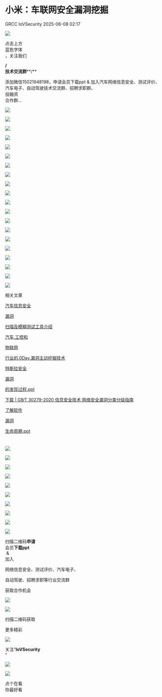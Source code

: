 #  小米：车联网安全漏洞挖掘  
GRCC  IoVSecurity   2025-06-08 02:17  
  
![](https://mmbiz.qpic.cn/mmbiz_gif/CQb4KERYG3QA0ezCCjgRONQvXCf3wka7je04trwIyMqsDUWBubpwfiahXImiaoia7NnueGomOO28vicSZ5wEFFTa1Q/640?wx_fmt=gif "")  
  
点击上方  
蓝色字体  
，关注我们  
  
**/**  
**技术交流群****/**  
  
添加微信15021948198，申请会员下载ppt & 加入汽车网络信息安全、测试评价、汽车电子、自动驾驶技术交流群、招聘求职群、  
投融资  
合作群...  
  
![](https://mmbiz.qpic.cn/mmbiz_png/uTSIm9RGwm2xbPkyeZsAXKmOuYI5h6ic89hD1qtl5kbdzRib8UThLYXfbFZMrazvw3WSgLSibf3FnBMK6yqqzyncg/640?wx_fmt=png "")  
  
![](https://mmbiz.qpic.cn/mmbiz_png/uTSIm9RGwm2xbPkyeZsAXKmOuYI5h6ic8hOcbzjAqq3PiaF8mkIiabMJMyM1UXfxibfibLrqK567V7470hI56wZdSAw/640?wx_fmt=png "")  
  
![](https://mmbiz.qpic.cn/mmbiz_png/uTSIm9RGwm2xbPkyeZsAXKmOuYI5h6ic8zicw9mbeIOn4Eya1mWw3bgSmUoStfRfGXc6kQGaLHWlkP2N9jjwaUOw/640?wx_fmt=png "")  
  
![](https://mmbiz.qpic.cn/mmbiz_png/uTSIm9RGwm2xbPkyeZsAXKmOuYI5h6ic8AghgkfKDWXTobsfcy8TXKrNxjQRFUPZEmTibMTicicLAalF9zWJLklC1w/640?wx_fmt=png "")  
  
![](https://mmbiz.qpic.cn/mmbiz_png/uTSIm9RGwm2xbPkyeZsAXKmOuYI5h6ic8N5eDoY8BY6BrSrvnyibib6hXZp3DwEW7ibqnhECtPKJ6pB5Zv3WZ8hrCg/640?wx_fmt=png "")  
  
![](https://mmbiz.qpic.cn/mmbiz_png/uTSIm9RGwm2xbPkyeZsAXKmOuYI5h6ic8YQYNx0F5n3NsgibibExticL6UAgjxGFEK4mWfV755ribjyVg5mia8le6xicg/640?wx_fmt=png "")  
  
![](https://mmbiz.qpic.cn/mmbiz_png/uTSIm9RGwm2xbPkyeZsAXKmOuYI5h6ic8I2jb4EFGKD8icBtuf7W09CpMFWicCQSXHtWYvk6Vd2q3kAU2eeKm6aTA/640?wx_fmt=png "")  
  
![](https://mmbiz.qpic.cn/mmbiz_png/uTSIm9RGwm2xbPkyeZsAXKmOuYI5h6ic8rUA7k4XOticdlLia1D0LYGPXxMwAjDuz0zvLfmDMAUIgckM9d8N1jq0A/640?wx_fmt=png "")  
  
![](https://mmbiz.qpic.cn/mmbiz_png/uTSIm9RGwm2xbPkyeZsAXKmOuYI5h6ic8iaXBxxclrBTP9WXSjoErW5j0j8S14WKTAEQw36coW7flbyLsEf2oeyg/640?wx_fmt=png "")  
  
![](https://mmbiz.qpic.cn/mmbiz_png/uTSIm9RGwm2xbPkyeZsAXKmOuYI5h6ic8Vl4zeHXXQKnrv2H4ZcsTgnjTLnPnyiaE5Cyw4r7pBu3qCWmVGOWLd0Q/640?wx_fmt=png "")  
  
![](https://mmbiz.qpic.cn/mmbiz_png/uTSIm9RGwm2xbPkyeZsAXKmOuYI5h6ic8z1wP5C4UtXbz7Kq0IzLTcxfGibf6b4eHfeYwRsOele5jIeLOiaOUWIGg/640?wx_fmt=png "")  
  
![](https://mmbiz.qpic.cn/mmbiz_png/uTSIm9RGwm2xbPkyeZsAXKmOuYI5h6ic88SEdmzPkjZckO6X29CXgrNvCDRSjXVF9XAvsA1mFt63ibqBNicGvFDOg/640?wx_fmt=png "")  
  
![](https://mmbiz.qpic.cn/mmbiz_png/uTSIm9RGwm2xbPkyeZsAXKmOuYI5h6ic8P4NkicfDqw1GK88bH0SIaQ7HgsFaCH9Ll7Wvuz68UNMX6CzMwqAGUbA/640?wx_fmt=png "")  
  
![](https://mmbiz.qpic.cn/mmbiz_png/uTSIm9RGwm2xbPkyeZsAXKmOuYI5h6ic8ofUPCgemwQMa1MsHgBFbFcW2uXMcR2LKUkmciay0NHBVM6M4GAjicUmQ/640?wx_fmt=png "")  
  
![](https://mmbiz.qpic.cn/mmbiz_png/uTSIm9RGwm2xbPkyeZsAXKmOuYI5h6ic88picrI4EX3JdXEn3qtwGs0kBHcvwOoZwbxiao7vtJobWhSV9DBUlTIpQ/640?wx_fmt=png "")  
  
![](https://mmbiz.qpic.cn/mmbiz_png/uTSIm9RGwm2xbPkyeZsAXKmOuYI5h6ic8w8L00hp0ASNDvRQ9H4KRw3fSZWomGic2ibVVqgKJaN4hrVnoVvRRPiaKg/640?wx_fmt=png "")  
  
![](https://mmbiz.qpic.cn/mmbiz_png/uTSIm9RGwm2xbPkyeZsAXKmOuYI5h6ic8PGicmZ7wOM9Kv4Dw8xh1DnRYKAKzZaJJ88YonTtAzMeHZDVaIa9h37g/640?wx_fmt=png "")  
  
![](https://mmbiz.qpic.cn/mmbiz_png/uTSIm9RGwm2xbPkyeZsAXKmOuYI5h6ic8TcHBTAicib0KicLGricVwmJo2BvMO4RsNgGKggibVkmfSabUW39FPT0fMLA/640?wx_fmt=png "")  
  
![](https://mmbiz.qpic.cn/mmbiz_png/uTSIm9RGwm2xbPkyeZsAXKmOuYI5h6ic8dbH5MAFm6HV0j3A5ficRUubpgE8pn4dBibKlBFC4bwPFfkP9lYpq2Emg/640?wx_fmt=png "")  
  
![](https://mmbiz.qpic.cn/mmbiz_gif/b96CibCt70iabwjyojLhA03PtxUnkNPREnt2F48ywfXLpDdDAjicOTPI8Q94tVLbJ58tbRs12iaXDKhUOW9gd4NlFA/640?wx_fmt=gif "")  
  
相关文章  
  
  
[汽车信息安全](http://mp.weixin.qq.com/s?__biz=MzU2MDk1Nzg2MQ==&mid=2247516355&idx=1&sn=63a68db754586b7adc670d37bdabce04&chksm=fc02d009cb75591feee889fbf6c84979d9bf298c06914a63697288047688ab4ac1d0fede2205&scene=21#wechat_redirect)  
  
[漏洞](http://mp.weixin.qq.com/s?__biz=MzU2MDk1Nzg2MQ==&mid=2247516355&idx=1&sn=63a68db754586b7adc670d37bdabce04&chksm=fc02d009cb75591feee889fbf6c84979d9bf298c06914a63697288047688ab4ac1d0fede2205&scene=21#wechat_redirect)  
  
[扫描及模糊测试工具介绍](http://mp.weixin.qq.com/s?__biz=MzU2MDk1Nzg2MQ==&mid=2247516355&idx=1&sn=63a68db754586b7adc670d37bdabce04&chksm=fc02d009cb75591feee889fbf6c84979d9bf298c06914a63697288047688ab4ac1d0fede2205&scene=21#wechat_redirect)  
  
  
[汽车.工控和](http://mp.weixin.qq.com/s?__biz=MzU2MDk1Nzg2MQ==&mid=2247530621&idx=1&sn=516976db1ca8d50622177604f463af6f&chksm=fc0228b7cb75a1a17e68b4d5d6c41937e49c13b89bde4968ef68135f793a04d2745c23c257da&scene=21#wechat_redirect)  
  
[物联网](http://mp.weixin.qq.com/s?__biz=MzU2MDk1Nzg2MQ==&mid=2247530621&idx=1&sn=516976db1ca8d50622177604f463af6f&chksm=fc0228b7cb75a1a17e68b4d5d6c41937e49c13b89bde4968ef68135f793a04d2745c23c257da&scene=21#wechat_redirect)  
  
[行业的.0Day.漏洞主动挖掘技术](http://mp.weixin.qq.com/s?__biz=MzU2MDk1Nzg2MQ==&mid=2247530621&idx=1&sn=516976db1ca8d50622177604f463af6f&chksm=fc0228b7cb75a1a17e68b4d5d6c41937e49c13b89bde4968ef68135f793a04d2745c23c257da&scene=21#wechat_redirect)  
  
  
[特斯拉安全](http://mp.weixin.qq.com/s?__biz=MzU2MDk1Nzg2MQ==&mid=2247520966&idx=2&sn=a592929de747858ef1624ed0008d9795&chksm=fc02c20ccb754b1a081b36d1a7303afa16a19e62f3906cc241c4a576fdc234c4981d85b69f68&scene=21#wechat_redirect)  
  
[漏洞](http://mp.weixin.qq.com/s?__biz=MzU2MDk1Nzg2MQ==&mid=2247520966&idx=2&sn=a592929de747858ef1624ed0008d9795&chksm=fc02c20ccb754b1a081b36d1a7303afa16a19e62f3906cc241c4a576fdc234c4981d85b69f68&scene=21#wechat_redirect)  
  
[的发现过程.ppt](http://mp.weixin.qq.com/s?__biz=MzU2MDk1Nzg2MQ==&mid=2247520966&idx=2&sn=a592929de747858ef1624ed0008d9795&chksm=fc02c20ccb754b1a081b36d1a7303afa16a19e62f3906cc241c4a576fdc234c4981d85b69f68&scene=21#wechat_redirect)  
  
  
[下载 | GB∕T 30279-2020 信息安全技术 网络安全漏洞分类分级指南](http://mp.weixin.qq.com/s?__biz=MzU2MDk1Nzg2MQ==&mid=2247509501&idx=1&sn=719c7f2594bd61774b8c4599f9661e4e&chksm=fc02f537cb757c21c57c3033ce73ea798c193b9d56c0edd4e6882bbc3786943354e2f095cf49&scene=21#wechat_redirect)  
  
  
[了解软件](http://mp.weixin.qq.com/s?__biz=MzU2MDk1Nzg2MQ==&mid=2247517645&idx=1&sn=cda59550c8456b8d8cbff7b74bb1a542&chksm=fc02d507cb755c11f6c3530bd1517c4f743b0ea5a51df0304d32dced6c2158b550893fd22341&scene=21#wechat_redirect)  
  
[漏洞](http://mp.weixin.qq.com/s?__biz=MzU2MDk1Nzg2MQ==&mid=2247517645&idx=1&sn=cda59550c8456b8d8cbff7b74bb1a542&chksm=fc02d507cb755c11f6c3530bd1517c4f743b0ea5a51df0304d32dced6c2158b550893fd22341&scene=21#wechat_redirect)  
  
[生命周期.ppt](http://mp.weixin.qq.com/s?__biz=MzU2MDk1Nzg2MQ==&mid=2247517645&idx=1&sn=cda59550c8456b8d8cbff7b74bb1a542&chksm=fc02d507cb755c11f6c3530bd1517c4f743b0ea5a51df0304d32dced6c2158b550893fd22341&scene=21#wechat_redirect)  
  
#   
  
![](https://mmbiz.qpic.cn/mmbiz_gif/MfTd6rd9CyvNRMW8I9cvI1CK5gKiaYqg2veTn9t9dAe1GxYic7pAvgvRIKNFickConFyX8AvW2reAq8GchJI6aBpA/640?wx_fmt=gif&wxfrom=5&wx_lazy=1&tp=webp "")  
  
![](https://mmbiz.qpic.cn/mmbiz_png/uTSIm9RGwm1uicKXlrsY2ej67gRjymZlwD2mYLfnVKOX2l1NF7WhWqdwQoDicgMDaA0edoM7OxSkbvPNAIfObrAQ/640?wx_fmt=png&from=appmsg&watermark=1 "")  
  
  
![](https://mmbiz.qpic.cn/mmbiz_png/uTSIm9RGwm0gS0uHpiblBwuOoicp3VsHkfiawbEBGHGwt1TJkyALdfNgYwl8ic3CmSzdr8hI7Qg0OfZMA0d6Y1enyw/640?wx_fmt=png&from=appmsg "")  
  
  
![](https://mmbiz.qpic.cn/mmbiz_png/uTSIm9RGwm0IDRYOFLl2XY8nUgX5iaUL7KV9Dr2UTjQBXXZGlwDOPNbVyedZcLn3Z5sEqW0PEwwuLU7b7lRAvwA/640?wx_fmt=png&from=appmsg "")  
  
  
  
  
![](https://mmbiz.qpic.cn/mmbiz_png/uTSIm9RGwm3blv4rkY4Rb273UGM23NhicAN2ZR203uG08ubJox357DvePVib6R0WciciaqnicS1nrR3k8ianibkvjFCKw/640?wx_fmt=png&from=appmsg "")  
  
  
  
  
![](https://mmbiz.qpic.cn/mmbiz_png/uTSIm9RGwm0bnicOK4OHv3Acg9NFaWsyoVS66MRwibdLEPG02zm2SvL4RvkASlM1jfL0frwsZ530Uo6LC7ojTxbQ/640?wx_fmt=png&from=appmsg&watermark=1 "")  
  
  
  
  
![](https://mmbiz.qpic.cn/mmbiz_png/uTSIm9RGwm0bnicOK4OHv3Acg9NFaWsyo4BDVAN16QZpUibQqGxzShTeqauAcMcdXkrsQUVibeXhBacp8PQib5czMA/640?wx_fmt=png&from=appmsg&watermark=1 "")  
  
![](https://mmbiz.qpic.cn/mmbiz_png/8Pvibnf7ic0cy77VtN8ibA7XuZgvGQoicjpar7CWkfIEXV4CEjiankS0tjDZEUgxhNHf0HicpBNcO4YuhOm5eIdb7RaA/640?wx_fmt=other&wxfrom=5&wx_lazy=1&wx_co=1&tp=webp "")  
  
  
![](https://mmbiz.qpic.cn/mmbiz_png/9yhibG49kQicogTWBZcB6XwgTib9lH6QN57pFdZwoRicFbc3JLM7icu8hadyzRKztBHGZ7eDEVgMiaHYqExfhbbpb5vA/640?wx_fmt=other&wxfrom=5&wx_lazy=1&wx_co=1&tp=webp "")  
  
![](https://mmbiz.qpic.cn/mmbiz_png/uTSIm9RGwm2F3KDtuNYvmkK20aeBw5tzC4P9ibHF9ZvNa8C5jrwloaUH0C7GHj5j9icJh7XicdFckbQ3M0sSlKs8w/640?wx_fmt=other&from=appmsg&wxfrom=5&wx_lazy=1&wx_co=1&tp=webp "")  
  
扫描二维码**申请**  
会员**下载ppt**  
 &   
加入  
  
网络信息安全、测试评价、汽车电子、  
  
自动驾驶、招聘求职等行业交流群  
  
获取合作机会  
  
  
![](https://mmbiz.qpic.cn/mmbiz_png/kuhNyShuqyAGSIk680L6OHthYzkwuUDkKqfw3icohb1JLrEvjicKgfaiatIDP1L7RN7zPQkzbrksWzTMmgh5LKjzA/640?wx_fmt=other&wxfrom=5&wx_lazy=1&wx_co=1&tp=webp "")  
  
![](https://mmbiz.qpic.cn/mmbiz_jpg/uTSIm9RGwm0ibSggKRaicPibLl2nXk3lGdgeoXo0P9Xy8e2aNHPm3LOhKjicHk2zhB5V1ar3CwUTs258UkiaTPYq4gw/640?wx_fmt=other&wxfrom=5&wx_lazy=1&wx_co=1&tp=webp "")  
  
扫描二维码获取  
  
更多精彩  
  
![](https://mmbiz.qpic.cn/mmbiz_png/XiacM3aibSNia0qvdL1PUiaZugASarnXx5wAxT5ic13sgRB49E67AsdWeZpHnibUEW2oibToqEWRjHmImztgv33MaknnQ/640?wx_fmt=other&wxfrom=5&wx_lazy=1&wx_co=1&tp=webp "")  
  
  
关注“**IoVSecurity**  
”  
  
  
![](https://mmbiz.qpic.cn/mmbiz_png/fBQwicMRtG3qyicHcTibNaG9RMs2E8knzWpfH0gnibzKsciaBTYdnW8mFyNgvEAqBNoib29iasxMgwh2gWRSIkINyHVLA/640?wx_fmt=other&wxfrom=5&wx_lazy=1&wx_co=1&tp=webp "")  
  
![](https://mmbiz.qpic.cn/mmbiz_png/D7nIuxbSmauhlzDVRGHTibAGyGcFvY5qFSPyZdMCxTSXwjhzFTotRe6rciaIxatoAHF0MPI73MMPAbf0UUMIMSvw/640?wx_fmt=other&wxfrom=5&wx_lazy=1&wx_co=1&tp=webp "")  
  
点个在看  
你最好看  
  
  
  
